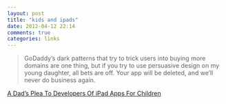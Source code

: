 ```yaml
---
layout: post
title: "kids and ipads"
date: 2012-04-12 22:14
comments: true
categories: links
---
```


> GoDaddy’s dark patterns that try to trick users into buying more domains are one thing, but if you try to use persuasive design on my young daughter, all bets are off. Your app will be deleted, and we’ll never do business again.

[A Dad’s Plea To Developers Of iPad Apps For Children](http://uxdesign.smashingmagazine.com/2012/03/12/dads-plea-developers-ipad-apps-children/)
